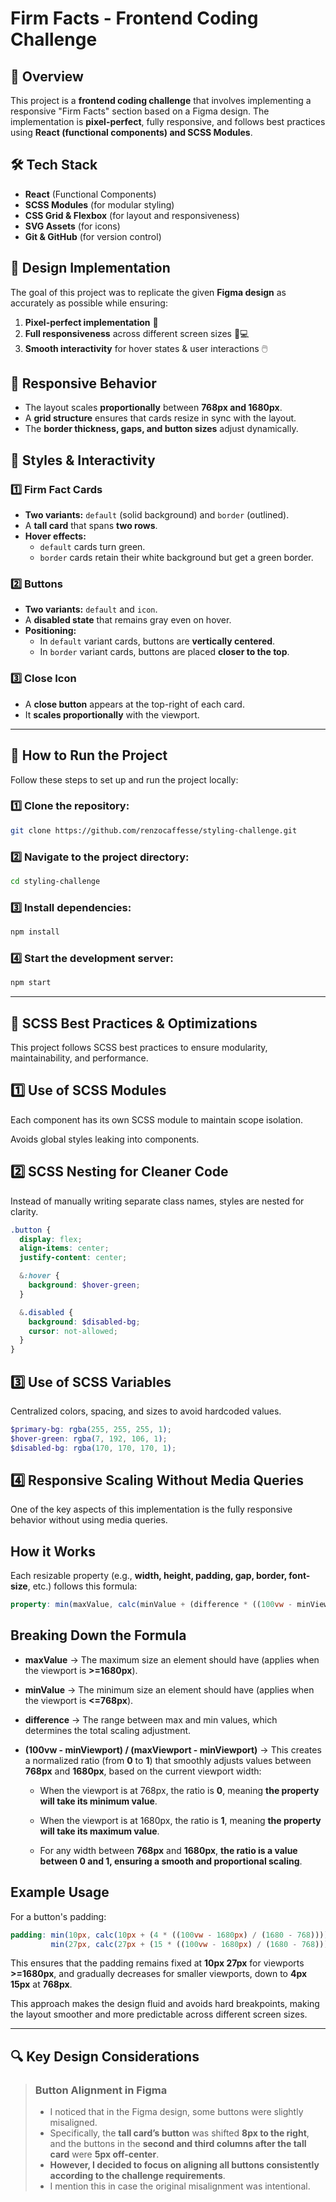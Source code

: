 # Firm Facts - Frontend Coding Challenge

## 📌 Overview
This project is a **frontend coding challenge** that involves implementing a responsive "Firm Facts" section based on a Figma design. The implementation is **pixel-perfect**, fully responsive, and follows best practices using **React (functional components) and SCSS Modules**.

## 🛠️ Tech Stack
- **React** (Functional Components)
- **SCSS Modules** (for modular styling)
- **CSS Grid & Flexbox** (for layout and responsiveness)
- **SVG Assets** (for icons)
- **Git & GitHub** (for version control)

## 📸 Design Implementation
The goal of this project was to replicate the given **Figma design** as accurately as possible while ensuring:
1. **Pixel-perfect implementation** 📏
2. **Full responsiveness** across different screen sizes 📱💻
3. **Smooth interactivity** for hover states & user interactions 🖱️

## 📐 Responsive Behavior
- The layout scales **proportionally** between **768px and 1680px**.
- A **grid structure** ensures that cards resize in sync with the layout.
- The **border thickness, gaps, and button sizes** adjust dynamically.

## 🎨 Styles & Interactivity

### **1️⃣ Firm Fact Cards**
- **Two variants:** `default` (solid background) and `border` (outlined).
- A **tall card** that spans **two rows**.
- **Hover effects:**  
  - `default` cards turn green.  
  - `border` cards retain their white background but get a green border.

### **2️⃣ Buttons**
- **Two variants:** `default` and `icon`.
- A **disabled state** that remains gray even on hover.
- **Positioning:**  
  - In `default` variant cards, buttons are **vertically centered**.  
  - In `border` variant cards, buttons are placed **closer to the top**.

### **3️⃣ Close Icon**
- A **close button** appears at the top-right of each card.
- It **scales proportionally** with the viewport.

---

## 🚀 How to Run the Project

Follow these steps to set up and run the project locally:

### 1️⃣ Clone the repository:
```sh
git clone https://github.com/renzocaffesse/styling-challenge.git
```

### 2️⃣ Navigate to the project directory:
```sh
cd styling-challenge
```

### 3️⃣ Install dependencies:
```sh
npm install
```

### 4️⃣ Start the development server:
```sh
npm start
```

---

## 🎈 SCSS Best Practices & Optimizations

This project follows SCSS best practices to ensure modularity, maintainability, and performance.

## 1️⃣ Use of SCSS Modules

Each component has its own SCSS module to maintain scope isolation.

Avoids global styles leaking into components.

## 2️⃣ SCSS Nesting for Cleaner Code

Instead of manually writing separate class names, styles are nested for clarity.

```scss
.button {
  display: flex;
  align-items: center;
  justify-content: center;

  &:hover {
    background: $hover-green;
  }

  &.disabled {
    background: $disabled-bg;
    cursor: not-allowed;
  }
}
```
## 3️⃣ Use of SCSS Variables

Centralized colors, spacing, and sizes to avoid hardcoded values.

```scss
$primary-bg: rgba(255, 255, 255, 1);
$hover-green: rgba(7, 192, 106, 1);
$disabled-bg: rgba(170, 170, 170, 1);
```
## 4️⃣ Responsive Scaling Without Media Queries

One of the key aspects of this implementation is the fully responsive behavior without using media queries.

## How it Works

Each resizable property (e.g., **width, height, padding, gap, border, font-size**, etc.) follows this formula:

```scss
property: min(maxValue, calc(minValue + (difference * ((100vw - minViewport) / (maxViewport - minViewport)))));
```
## Breaking Down the Formula

- **maxValue** → The maximum size an element should have (applies when the viewport is **>=1680px**).

- **minValue** → The minimum size an element should have (applies when the viewport is **<=768px**).

- **difference** →  The range between max and min values, which determines the total scaling adjustment.

- **(100vw - minViewport) / (maxViewport - minViewport)** → This creates a normalized ratio (from **0** to **1**) that smoothly adjusts values between **768px** and **1680px**, based on the current viewport width:

  - When the viewport is at 768px, the ratio is **0**, meaning **the property will take its minimum value**.

  - When the viewport is at 1680px, the ratio is **1**, meaning **the property will take its maximum value**.

  - For any width between **768px** and **1680px**, **the ratio is a value between 0 and 1, ensuring a smooth and proportional scaling**.


## Example Usage

For a button's padding:
```scss
padding: min(10px, calc(10px + (4 * ((100vw - 1680px) / (1680 - 768)))))
         min(27px, calc(27px + (15 * ((100vw - 1680px) / (1680 - 768)))));
```
This ensures that the padding remains fixed at **10px 27px** for viewports **>=1680px**, and gradually decreases for smaller viewports, down to **4px 15px** at **768px**.

This approach makes the design fluid and avoids hard breakpoints, making the layout smoother and more predictable across different screen sizes.

---

## 🔍 Key Design Considerations

> ### **Button Alignment in Figma**
> - I noticed that in the Figma design, some buttons were slightly misaligned.
> - Specifically, the **tall card’s button** was shifted **8px to the right**, and the buttons in the **second and third columns after the tall card** were **5px off-center**.
> - **However, I decided to focus on aligning all buttons consistently according to the challenge requirements**.  
> - I mention this in case the original misalignment was intentional.
